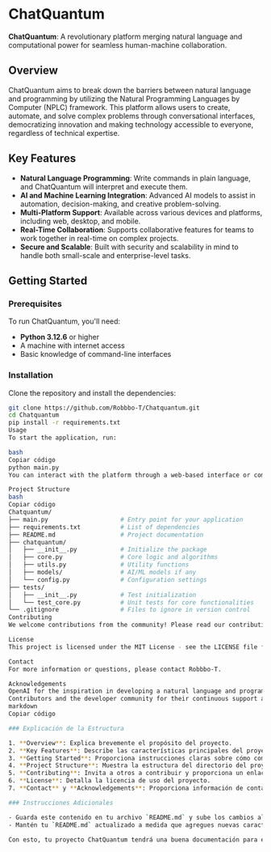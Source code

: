 # ChatQuantum

**ChatQuantum**: A revolutionary platform merging natural language and computational power for seamless human-machine collaboration.

## Overview

ChatQuantum aims to break down the barriers between natural language and programming by utilizing the Natural Programming Languages by Computer (NPLC) framework. This platform allows users to create, automate, and solve complex problems through conversational interfaces, democratizing innovation and making technology accessible to everyone, regardless of technical expertise.

## Key Features

- **Natural Language Programming**: Write commands in plain language, and ChatQuantum will interpret and execute them.
- **AI and Machine Learning Integration**: Advanced AI models to assist in automation, decision-making, and creative problem-solving.
- **Multi-Platform Support**: Available across various devices and platforms, including web, desktop, and mobile.
- **Real-Time Collaboration**: Supports collaborative features for teams to work together in real-time on complex projects.
- **Secure and Scalable**: Built with security and scalability in mind to handle both small-scale and enterprise-level tasks.

## Getting Started

### Prerequisites

To run ChatQuantum, you'll need:

- **Python 3.12.6** or higher
- A machine with internet access
- Basic knowledge of command-line interfaces

### Installation

Clone the repository and install the dependencies:

```bash
git clone https://github.com/Robbbo-T/Chatquantum.git
cd Chatquantum
pip install -r requirements.txt
Usage
To start the application, run:

bash
Copiar código
python main.py
You can interact with the platform through a web-based interface or command line.

Project Structure
bash
Copiar código
Chatquantum/
├── main.py                    # Entry point for your application
├── requirements.txt           # List of dependencies
├── README.md                  # Project documentation
├── chatquantum/
│   ├── __init__.py            # Initialize the package
│   ├── core.py                # Core logic and algorithms
│   ├── utils.py               # Utility functions
│   ├── models/                # AI/ML models if any
│   └── config.py              # Configuration settings
├── tests/
│   ├── __init__.py            # Test initialization
│   └── test_core.py           # Unit tests for core functionalities
└── .gitignore                 # Files to ignore in version control
Contributing
We welcome contributions from the community! Please read our contribution guidelines to get started.

License
This project is licensed under the MIT License - see the LICENSE file for details.

Contact
For more information or questions, please contact Robbbo-T.

Acknowledgements
OpenAI for the inspiration in developing a natural language and programming interface.
Contributors and the developer community for their continuous support and feedback.
markdown
Copiar código

### Explicación de la Estructura

1. **Overview**: Explica brevemente el propósito del proyecto.
2. **Key Features**: Describe las características principales del proyecto.
3. **Getting Started**: Proporciona instrucciones claras sobre cómo comenzar a usar ChatQuantum.
4. **Project Structure**: Muestra la estructura del directorio del proyecto para que los desarrolladores sepan dónde encontrar archivos importantes.
5. **Contributing**: Invita a otros a contribuir y proporciona un enlace a las directrices de contribución.
6. **License**: Detalla la licencia de uso del proyecto.
7. **Contact** y **Acknowledgements**: Proporciona información de contacto y reconoce a las personas o entidades que han contribuido al proyecto.

### Instrucciones Adicionales

- Guarda este contenido en tu archivo `README.md` y sube los cambios al repositorio con `git add README.md`, `git commit -m "Add initial README"`, y `git push origin main`.
- Mantén tu `README.md` actualizado a medida que agregues nuevas características o cambies la estructura del proyecto.

Con esto, tu proyecto ChatQuantum tendrá una buena documentación para empezar. ¡Buena suerte con el desarrollo!





